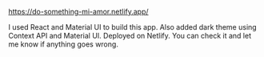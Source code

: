 https://do-something-mi-amor.netlify.app/

I used React and Material UI to build this app. Also added dark theme using Context API and Material UI. Deployed on Netlify. You can check it and let me know if anything goes wrong.
